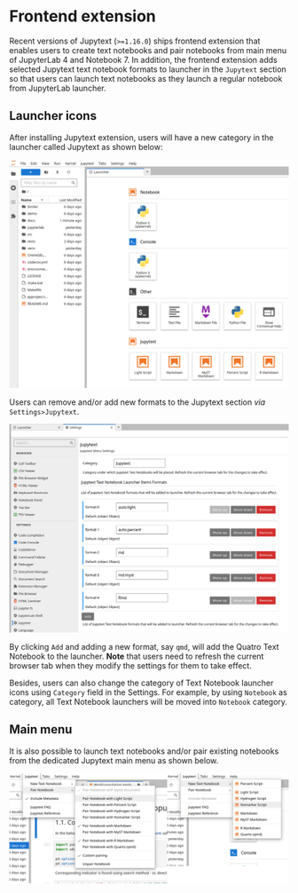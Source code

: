 # Frontend extension

Recent versions of Jupytext (`>=1.16.0`) ships frontend extension that enables users 
to create text notebooks and pair notebooks from main menu of JupyterLab 4 and 
Notebook 7. In addition, the frontend extension adds selected Jupytext text 
notebook formats to launcher in the `Jupytext` section so that users can launch text 
notebooks as they launch a regular notebook from JupyterLab launcher.

## Launcher icons

After installing Jupytext extension, users will have a new category in the launcher 
called Jupytext as shown below:

![](images/jupyterlab_launcher.png)

Users can remove and/or add new formats to the Jupytext section _via_ `Settings>Jupytext`. 

![](images/jupyterlab_settings.png)

By clicking `Add` and adding a new format, say `qmd`, will 
add the Quatro Text Notebook to the launcher. **Note** that users need to refresh the current browser tab when they modify the settings for them to take effect. 

Besides, users can also change the category of Text Notebook launcher icons using 
`Category` field in the Settings. For example, by using `Notebook` as category, all 
Text Notebook launchers will be moved into `Notebook` category.

## Main menu

It is also possible to launch text notebooks and/or pair existing notebooks from the dedicated Jupytext main menu as shown below. 

![](images/jupyterlab_main_menu.png)
